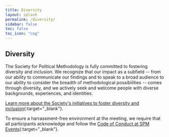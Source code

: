 ```yaml
---
title: Diversity
layout: splash
permalink: /diversity/
sidebar: false
toc: false
toc_icon: "cog"
---
```


## Diversity

The Society for Political Methodology is fully committed to fostering diversity and inclusion. We recognize that our impact as a subfield -- from our ability to communicate our findings and to speak to a broad audience to our ability to consider the breadth of methodological possibilities -- comes through diversity, and we actively seek and welcome people with diverse backgrounds, experiences, and identities.

[Learn more about the Society's initiatives to foster diversity and inclusion](https://www.cambridge.org/core/membership/spm/about-us/diversity-and-inclusion){:target="_blank"}.

To ensure a harrassment-free environment at the meeting, we require that all participants acknowledge and follow the [Code of Conduct at SPM Events](https://www.cambridge.org/core/membership/spm/about-us/diversity-and-inclusion/code-of-conduct-at-spm-events){:target="_blank"}.
